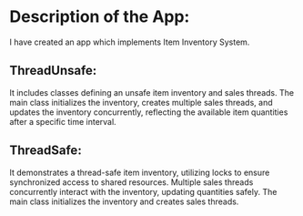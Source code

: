 # Description of the App:
I have created an app which implements Item Inventory System.

## ThreadUnsafe:
It includes classes defining an unsafe item inventory and sales threads. The main class initializes the inventory, creates multiple sales threads, and updates the inventory concurrently, reflecting the available item quantities after a specific time interval.

## ThreadSafe:
It demonstrates a thread-safe item inventory, utilizing locks to ensure synchronized access to shared resources. Multiple sales threads concurrently interact with the inventory, updating quantities safely. The main class initializes the inventory and creates sales threads.


